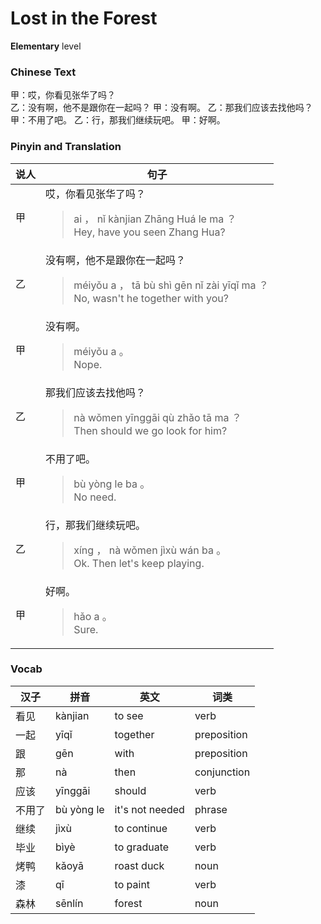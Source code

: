 # Lost in the Forest
**Elementary** level
### Chinese Text
甲：哎，你看见张华了吗？<br />乙：没有啊，他不是跟你在一起吗？
甲：没有啊。
乙：那我们应该去找他吗？
甲：不用了吧。
乙：行，那我们继续玩吧。
甲：好啊。

### Pinyin and Translation
|说人|句子|
|----|----|
|甲|哎，你看见张华了吗？<blockquote>ai ， nǐ kànjian Zhāng Huá le ma ？<br />Hey, have you seen Zhang Hua?</blockquote>|
|乙|没有啊，他不是跟你在一起吗？<blockquote>méiyǒu a ， tā bù shì gēn nǐ zài yīqǐ ma ？<br />No, wasn't he together with you?</blockquote>|
|甲|没有啊。<blockquote>méiyǒu a 。<br />Nope.</blockquote>|
|乙|那我们应该去找他吗？<blockquote>nà wǒmen yīnggāi qù zhǎo tā ma ？<br />Then should we go look for him?</blockquote>|
|甲|不用了吧。<blockquote>bù yòng le ba 。<br />No need.</blockquote>|
|乙|行，那我们继续玩吧。<blockquote>xíng ， nà wǒmen jìxù wán ba 。<br />Ok. Then let's keep playing.</blockquote>|
|甲|好啊。<blockquote>hǎo a 。<br />Sure.</blockquote>|
### Vocab
|汉子|拼音|英文|词类|
|----|----|----|----|
|看见|kànjian|to see|verb|
|一起|yīqǐ|together|preposition|
|跟|gēn|with|preposition|
|那|nà|then|conjunction|
|应该|yīnggāi|should|verb|
|不用了|bù yòng le|it's not needed|phrase|
|继续|jìxù|to continue|verb|
|毕业|bìyè|to graduate|verb|
|烤鸭|kǎoyā|roast duck|noun|
|漆|qī|to paint|verb|
|森林|sēnlín|forest|noun|